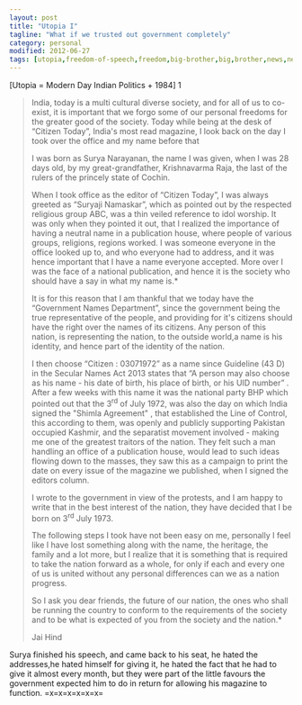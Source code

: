 ```yaml
---
layout: post
title: "Utopia I"
tagline: "What if we trusted out government completely"
category: personal
modified: 2012-06-27
tags: [utopia,freedom-of-speech,freedom,big-brother,big,brother,news,news-freedom,journalism]
---
```



[Utopia = Modern Day Indian Politics + 1984]
1

> India, today is a multi cultural diverse society, and for all of us to co-exist, it is important that we forgo some of our personal freedoms for the greater good of the society. Today while being at the desk of “Citizen Today”, India's most read magazine, I look back on the day I took over the office and my name before that
>
> I was born as Surya Narayanan, the name I was given, when I was 28 days old, by my great-grandfather, Krishnavarma Raja, the last of the rulers of the princely state of Cochin.
>
> When I took office as the editor of “Citizen Today”, I was always greeted as “Suryaji Namaskar”, which as pointed out by the respected religious group ABC, was a thin veiled reference to idol worship. It was only when they pointed it out, that I realized the importance of having a neutral name in a publication house, where people of various groups, religions, regions worked. I was someone everyone in the office looked up to, and who everyone had to address, and it was hence important that I have a name everyone accepted. More over I was the face of a national publication, and hence it is the society who should have a say in what my name is.*
>
> It is for this reason that I am thankful that we today have the “Government Names Department”, since the government being the true representative of the people, and providing for it's citizens should have the right over the names of its citizens. Any person of this nation, is representing the nation, to the outside world,a name is his identity, and hence part of the identity of the nation.
>
> I then choose “Citizen : 03071972” as a name since Guideline (43 D) in the Secular Names Act 2013 states that “A person may also choose as his name - his date of birth, his place of birth, or his UID number” . After a few weeks with this name it was the national party BHP which pointed out that the 3<sup>rd</sup> of July 1972, was also the day on which India signed the "Shimla Agreement" , that established the Line of Control, this according to them, was openly and publicly supporting Pakistan occupied Kashmir, and the separatist movement involved - making me one of the greatest traitors of the nation. They felt such a man handling an office of a publication house, would lead to such ideas flowing down to the masses, they saw this as a campaign to print the date on every issue of the magazine we published, when I signed the editors column.
>
> I wrote to the government in view of the protests, and I am happy to write that in the best interest of the nation, they have decided that I be born on 3<sup>rd</sup> July 1973.
>
> The following steps I took have not been easy on me, personally I feel like I have lost something along with the name, the heritage, the family and a lot more, but I realize that it is something that is required to take the nation forward as a whole, for only if each and every one of us is united without any personal differences can we as a nation progress.
>
> So I ask you dear friends, the future of our nation, the ones who shall be running the country to conform to the requirements of the society and to be what is expected of you from the society and the nation.*
>
> Jai Hind

Surya finished his speech, and came back to his seat, he hated the addresses,he hated himself for giving it, he hated the fact that he had to give it almost every month, but they were part of the little favours the government expected him to do in return for allowing his magazine to function.
=x=x=x=x=x=x=